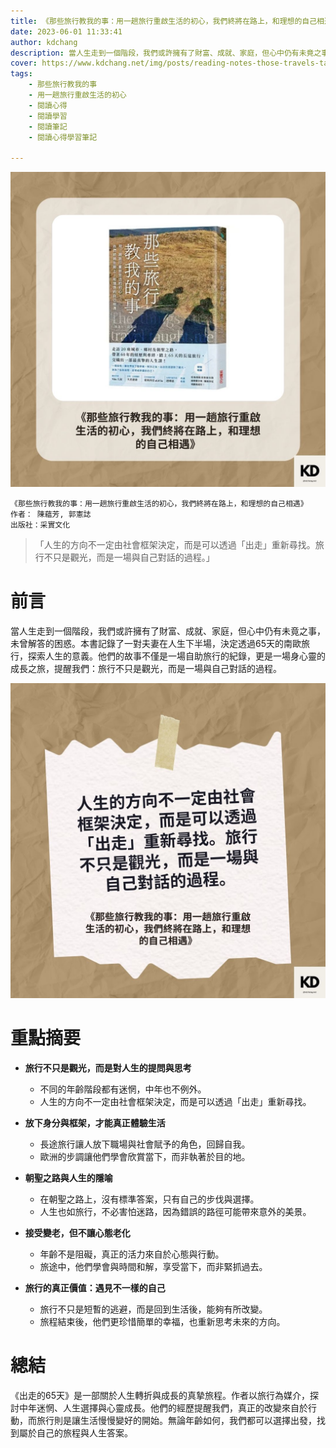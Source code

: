 ```yaml
---
title: 《那些旅行教我的事：用一趟旅行重啟生活的初心，我們終將在路上，和理想的自己相遇》| 閱讀心得學習筆記
date: 2023-06-01 11:33:41
author: kdchang
description: 當人生走到一個階段，我們或許擁有了財富、成就、家庭，但心中仍有未竟之事，未曾解答的困惑。本書記錄了一對夫妻在人生下半場，決定透過65天的南歐旅行，探索人生的意義。他們的故事不僅是一場自助旅行的紀錄，更是一場身心靈的成長之旅，提醒我們：旅行不只是觀光，而是一場與自己對話的過程。 
cover: https://www.kdchang.net/img/posts/reading-notes-those-travels-taught-me-use-a-trip-to-restart-the-original-intention-of-life-1.jpg
tags: 
    - 那些旅行教我的事
    - 用一趟旅行重啟生活的初心
    - 閱讀心得
    - 閱讀學習
    - 閱讀筆記
    - 閱讀心得學習筆記

---
```


![](img/posts/reading-notes-those-travels-taught-me-use-a-trip-to-restart-the-original-intention-of-life-1.jpg)

```
《那些旅行教我的事：用一趟旅行重啟生活的初心，我們終將在路上，和理想的自己相遇》
作者： 陳蘊芳, 郭憲誌  
出版社：采實文化
```

>「人生的方向不一定由社會框架決定，而是可以透過「出走」重新尋找。旅行不只是觀光，而是一場與自己對話的過程。」  

# 前言 
當人生走到一個階段，我們或許擁有了財富、成就、家庭，但心中仍有未竟之事，未曾解答的困惑。本書記錄了一對夫妻在人生下半場，決定透過65天的南歐旅行，探索人生的意義。他們的故事不僅是一場自助旅行的紀錄，更是一場身心靈的成長之旅，提醒我們：旅行不只是觀光，而是一場與自己對話的過程。

![](img/posts/reading-notes-those-travels-taught-me-use-a-trip-to-restart-the-original-intention-of-life-2.jpg)

# 重點摘要 
- **旅行不只是觀光，而是對人生的提問與思考**  
  - 不同的年齡階段都有迷惘，中年也不例外。  
  - 人生的方向不一定由社會框架決定，而是可以透過「出走」重新尋找。

- **放下身分與框架，才能真正體驗生活**  
  - 長途旅行讓人放下職場與社會賦予的角色，回歸自我。  
  - 歐洲的步調讓他們學會欣賞當下，而非執著於目的地。  

- **朝聖之路與人生的隱喻**  
  - 在朝聖之路上，沒有標準答案，只有自己的步伐與選擇。  
  - 人生也如旅行，不必害怕迷路，因為錯誤的路徑可能帶來意外的美景。  

- **接受變老，但不讓心態老化**  
  - 年齡不是阻礙，真正的活力來自於心態與行動。  
  - 旅途中，他們學會與時間和解，享受當下，而非緊抓過去。  

- **旅行的真正價值：遇見不一樣的自己**  
  - 旅行不只是短暫的逃避，而是回到生活後，能夠有所改變。  
  - 旅程結束後，他們更珍惜簡單的幸福，也重新思考未來的方向。  

# 總結
《出走的65天》是一部關於人生轉折與成長的真摯旅程。作者以旅行為媒介，探討中年迷惘、人生選擇與心靈成長。他們的經歷提醒我們，真正的改變來自於行動，而旅行則是讓生活慢慢變好的開始。無論年齡如何，我們都可以選擇出發，找到屬於自己的旅程與人生答案。